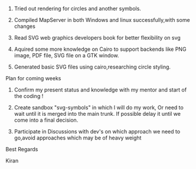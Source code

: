                                                                                                                                                                              
1. Tried out rendering for circles and another symbols.                                                                                                                      
                                                                                                                                                                             
2. Compiled MapServer in both Windows and linux successfully,with some changes                                                                                               
                                                                                                                                                                             
3. Read SVG web graphics developers book for better flexibility on svg                                                                                                       
                                                                                                                                                                             
4. Aquired some more knowledge on Cairo to support backends like PNG image, PDF file, SVG file on a GTK window.                                                              
                                                                                                                                                                             
5. Generated basic SVG files using cairo,researching circle styling.                                                                                                         
                                                                                                                                                                             
                                                                                                                                                                             
Plan for coming weeks                                                                                                                                                        
                                                                                                                                                                             
1. Confirm my present status and knowledge with my mentor and start of the coding !                                                                                          
                                                                                                                                                                             
2. Create sandbox "svg-symbols" in which I will do my work, Or need to wait until it is merged into the main trunk. If possible delay it until we come into a final decision.
                                                                                                                                                                             
3. Participate in Discussions with dev's on which approach we need to go,avoid approaches which may be of heavy weight                                                       
                                                                                                                                                                             
Best Regards                                                                                                                                                                 
                                                                                                                                                                             
Kiran                                                                                                                                                                        
                                                                                                                                                                             
                                                                                                                                                                             
                                                                                                                                                                             
                                                                                                                                                                             

